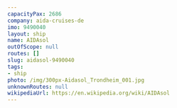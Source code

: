 ```yaml
---
capacityPax: 2686
company: aida-cruises-de
imo: 9490040
layout: ship
name: AIDAsol
outOfScope: null
routes: []
slug: aidasol-9490040
tags:
- ship
photo: /img/300px-Aidasol_Trondheim_001.jpg
unknownRoutes: null
wikipediaUrl: https://en.wikipedia.org/wiki/AIDAsol
---
```

